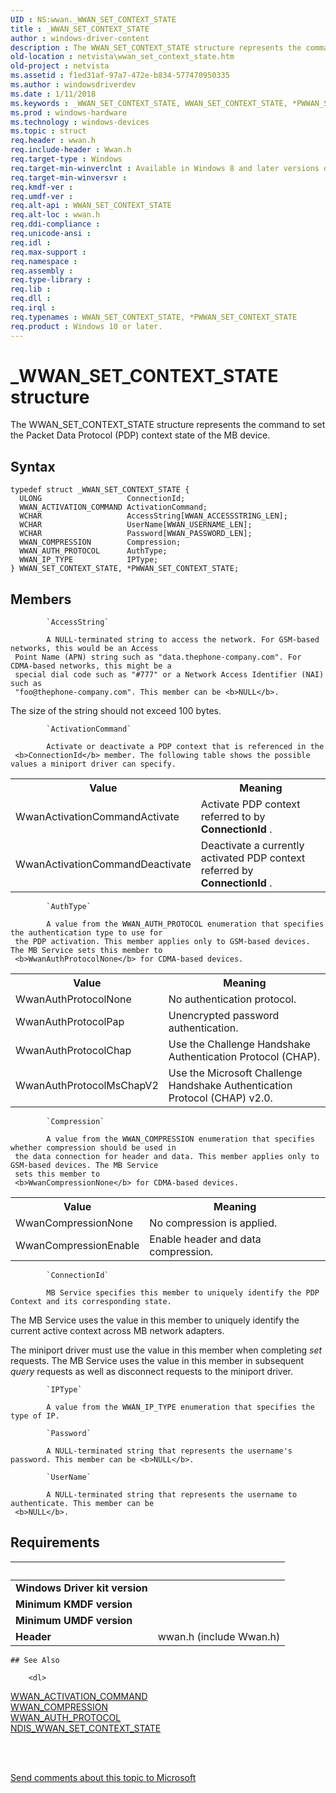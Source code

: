 ```yaml
---
UID : NS:wwan._WWAN_SET_CONTEXT_STATE
title : _WWAN_SET_CONTEXT_STATE
author : windows-driver-content
description : The WWAN_SET_CONTEXT_STATE structure represents the command to set the Packet Data Protocol (PDP) context state of the MB device.
old-location : netvista\wwan_set_context_state.htm
old-project : netvista
ms.assetid : f1ed31af-97a7-472e-b834-577470950335
ms.author : windowsdriverdev
ms.date : 1/11/2018
ms.keywords : _WWAN_SET_CONTEXT_STATE, WWAN_SET_CONTEXT_STATE, *PWWAN_SET_CONTEXT_STATE
ms.prod : windows-hardware
ms.technology : windows-devices
ms.topic : struct
req.header : wwan.h
req.include-header : Wwan.h
req.target-type : Windows
req.target-min-winverclnt : Available in Windows 8 and later versions of Windows.
req.target-min-winversvr : 
req.kmdf-ver : 
req.umdf-ver : 
req.alt-api : WWAN_SET_CONTEXT_STATE
req.alt-loc : wwan.h
req.ddi-compliance : 
req.unicode-ansi : 
req.idl : 
req.max-support : 
req.namespace : 
req.assembly : 
req.type-library : 
req.lib : 
req.dll : 
req.irql : 
req.typenames : WWAN_SET_CONTEXT_STATE, *PWWAN_SET_CONTEXT_STATE
req.product : Windows 10 or later.
---
```


# _WWAN_SET_CONTEXT_STATE structure
The WWAN_SET_CONTEXT_STATE structure represents the command to set the Packet Data Protocol (PDP)
  context state of the MB device.

## Syntax
````
typedef struct _WWAN_SET_CONTEXT_STATE {
  ULONG                   ConnectionId;
  WWAN_ACTIVATION_COMMAND ActivationCommand;
  WCHAR                   AccessString[WWAN_ACCESSSTRING_LEN];
  WCHAR                   UserName[WWAN_USERNAME_LEN];
  WCHAR                   Password[WWAN_PASSWORD_LEN];
  WWAN_COMPRESSION        Compression;
  WWAN_AUTH_PROTOCOL      AuthType;
  WWAN_IP_TYPE            IPType;
} WWAN_SET_CONTEXT_STATE, *PWWAN_SET_CONTEXT_STATE;
````

## Members

        
            `AccessString`

            A NULL-terminated string to access the network. For GSM-based networks, this would be an Access
     Point Name (APN) string such as "data.thephone-company.com". For CDMA-based networks, this might be a
     special dial code such as "#777" or a Network Access Identifier (NAI) such as
     "foo@thephone-company.com". This member can be <b>NULL</b>.
     

The size of the string should not exceed 100 bytes.
        
            `ActivationCommand`

            Activate or deactivate a PDP context that is referenced in the 
     <b>ConnectionId</b> member. The following table shows the possible values a miniport driver can specify.
     

<table>
<tr>
<th>Value</th>
<th>Meaning</th>
</tr>
<tr>
<td>
WwanActivationCommandActivate

</td>
<td>
Activate PDP context referred to by 
        <b>ConnectionId</b> .

</td>
</tr>
<tr>
<td>
WwanActivationCommandDeactivate

</td>
<td>
Deactivate a currently activated PDP context referred by 
        <b>ConnectionId</b> .

</td>
</tr>
</table>
        
            `AuthType`

            A value from the WWAN_AUTH_PROTOCOL enumeration that specifies the authentication type to use for
     the PDP activation. This member applies only to GSM-based devices. The MB Service sets this member to 
     <b>WwanAuthProtocolNone</b> for CDMA-based devices.
     

<table>
<tr>
<th>Value</th>
<th>Meaning</th>
</tr>
<tr>
<td>
WwanAuthProtocolNone

</td>
<td>
No authentication protocol.

</td>
</tr>
<tr>
<td>
WwanAuthProtocolPap

</td>
<td>
Unencrypted password authentication.

</td>
</tr>
<tr>
<td>
WwanAuthProtocolChap

</td>
<td>
Use the Challenge Handshake Authentication Protocol (CHAP).

</td>
</tr>
<tr>
<td>
WwanAuthProtocolMsChapV2

</td>
<td>
Use the Microsoft Challenge Handshake Authentication Protocol (CHAP) v2.0.

</td>
</tr>
</table>
        
            `Compression`

            A value from the WWAN_COMPRESSION enumeration that specifies whether compression should be used in
     the data connection for header and data. This member applies only to GSM-based devices. The MB Service
     sets this member to 
     <b>WwanCompressionNone</b> for CDMA-based devices.
     

<table>
<tr>
<th>Value</th>
<th>Meaning</th>
</tr>
<tr>
<td>
WwanCompressionNone

</td>
<td>
No compression is applied.

</td>
</tr>
<tr>
<td>
WwanCompressionEnable

</td>
<td>
Enable header and data compression.

</td>
</tr>
</table>
        
            `ConnectionId`

            MB Service specifies this member to uniquely identify the PDP Context and its corresponding state.
     

The MB Service uses the value in this member to uniquely identify the current active context across
     MB network adapters.

The miniport driver must use the value in this member when completing 
     <i>set</i> requests. The MB Service uses the value in this member in subsequent 
     <i>query</i> requests as well as disconnect requests to the miniport driver.
        
            `IPType`

            A value from the WWAN_IP_TYPE enumeration that specifies the type of IP.
        
            `Password`

            A NULL-terminated string that represents the username's password. This member can be <b>NULL</b>.
        
            `UserName`

            A NULL-terminated string that represents the username to authenticate. This member can be
     <b>NULL</b>.


## Requirements
| &nbsp; | &nbsp; |
| ---- |:---- |
| **Windows Driver kit version** |  |
| **Minimum KMDF version** |  |
| **Minimum UMDF version** |  |
| **Header** | wwan.h (include Wwan.h) |

    ## See Also

        <dl>
<dt>
<a href="..\wwan\ne-wwan-_wwan_activation_command.md">WWAN_ACTIVATION_COMMAND</a>
</dt>
<dt>
<a href="..\wwan\ne-wwan-_wwan_compression.md">WWAN_COMPRESSION</a>
</dt>
<dt>
<a href="..\wwan\ne-wwan-_wwan_auth_protocol.md">WWAN_AUTH_PROTOCOL</a>
</dt>
<dt>
<a href="..\ndiswwan\ns-ndiswwan-_ndis_wwan_set_context_state.md">NDIS_WWAN_SET_CONTEXT_STATE</a>
</dt>
</dl>
 

 

<a href="mailto:wsddocfb@microsoft.com?subject=Documentation%20feedback [netvista\netvista]:%20WWAN_SET_CONTEXT_STATE structure%20 RELEASE:%20(1/11/2018)&amp;body=%0A%0APRIVACY STATEMENT%0A%0AWe use your feedback to improve the documentation. We don't use your email address for any other purpose, and we'll remove your email address from our system after the issue that you're reporting is fixed. While we're working to fix this issue, we might send you an email message to ask for more info. Later, we might also send you an email message to let you know that we've addressed your feedback.%0A%0AFor more info about Microsoft's privacy policy, see http://privacy.microsoft.com/en-us/default.aspx." title="Send comments about this topic to Microsoft">Send comments about this topic to Microsoft</a>